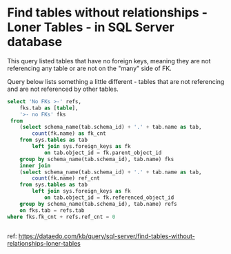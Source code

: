 # Find tables without relationships - Loner Tables - in SQL Server database

This query listed tables that have no foreign keys, meaning they are not referencing any table or are not on the "many" side of FK.

Query below lists something a little different - tables that are not referencing and are not referenced by other tables.


``` sql
select 'No FKs >-' refs,
    fks.tab as [table],
    '>- no FKs' fks
 from
    (select schema_name(tab.schema_id) + '.' + tab.name as tab,
        count(fk.name) as fk_cnt
    from sys.tables as tab
        left join sys.foreign_keys as fk
            on tab.object_id = fk.parent_object_id
    group by schema_name(tab.schema_id), tab.name) fks
    inner join 
    (select schema_name(tab.schema_id) + '.' + tab.name as tab,
        count(fk.name) ref_cnt
    from sys.tables as tab
        left join sys.foreign_keys as fk
            on tab.object_id = fk.referenced_object_id
    group by schema_name(tab.schema_id), tab.name) refs
    on fks.tab = refs.tab
where fks.fk_cnt + refs.ref_cnt = 0
	
```

ref: https://dataedo.com/kb/query/sql-server/find-tables-without-relationships-loner-tables